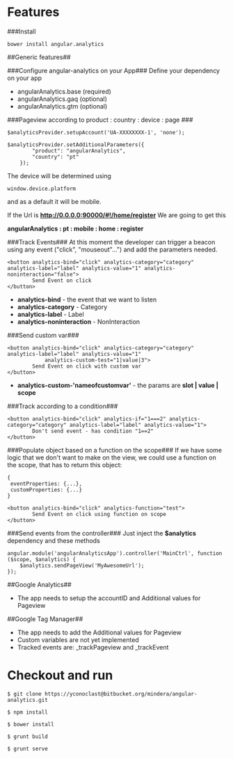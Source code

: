 # Features #

###Install

`bower install angular.analytics`

##Generic features##

###Configure angular-analytics on your App###
Define your dependency on your app
- angularAnalytics.base (required)
- angularAnalytics.gaq (optional)
- angularAnalytics.gtm (optional)

###Pageview according to product : country : device : page ###

`$analyticsProvider.setupAccount('UA-XXXXXXXX-1', 'none');`

```
$analyticsProvider.setAdditionalParameters({
        "product": "angularAnalytics",
        "country": "pt"
    });
```

The device will be determined using
```
window.device.platform
```
and as a default it will be mobile.

If the Url is **http://0.0.0.0:90000/#!/home/register**
We are going to get this

**angularAnalytics : pt : mobile : home : register**

###Track Events###
At this moment the developer can trigger a beacon using any event ("click", "mouseout"...") and add the parameters needed.

```
<button analytics-bind="click" analytics-category="category" analytics-label="label" analytics-value="1" analytics-noninteraction="false">
        Send Event on click
</button>
```

- **analytics-bind** - the event that we want to listen
- **analytics-category** - Category
- **analytics-label** - Label
- **analytics-noninteraction** - NonInteraction

    
###Send custom var###

```
<button analytics-bind="click" analytics-category="category" analytics-label="label" analytics-value="1"
            analytics-custom-test="1|value|3">
        Send Event on click with custom var
</button>
```

- **analytics-custom-'nameofcustomvar'** - the params are **slot | value | scope**

###Track according to a condition###
```
<button analytics-bind="click" analytics-if="1===2" analytics-category="category" analytics-label="label" analytics-value="1">
        Don't send event - has condition "1==2"
</button>
```

###Populate object based on a function on the scope###
If we have some logic that we don't want to make on the view, we could use a function on the scope, that has to return this object:

    {
     eventProperties: {...},
     customProperties: {...}
    }
        


```
<button analytics-bind="click" analytics-function="test">
        Send Event on click using function on scope
</button>
```


###Send events from the controller###
Just inject the **$analytics** dependency and these methods

    angular.module('angularAnalyticsApp').controller('MainCtrl', function ($scope, $analytics) {        
        $analytics.sendPageView('MyAwesomeUrl');
    });    


##Google Analytics##
- The app needs to setup the accountID and Additional values for Pageview

##Google Tag Manager##
- The app needs to add the Additional values for Pageview
- Custom variables are not yet implemented
- Tracked events are: _trackPageview and _trackEvent


# Checkout and run #

    $ git clone https://yconoclast@bitbucket.org/mindera/angular-analytics.git

    $ npm install

    $ bower install

    $ grunt build

    $ grunt serve